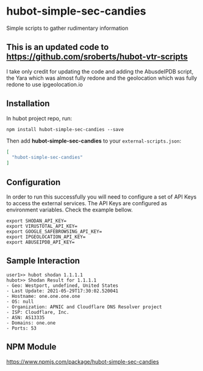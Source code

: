# hubot-simple-sec-candies

Simple scripts to gather rudimentary information

## This is an updated code to https://github.com/sroberts/hubot-vtr-scripts
I take only credit for updating the code and adding the AbusdeIPDB script, the Yara which was almost fully redone and the geolocation which was fully redone to use ipgeolocation.io

## Installation

In hubot project repo, run:

`npm install hubot-simple-sec-candies --save`

Then add **hubot-simple-sec-candies** to your `external-scripts.json`:

```json
[
  "hubot-simple-sec-candies"
]
```

## Configuration
In order to run this successfully you will need to configure a set of API Keys to access the external services.
The API Keys are configured as environment variables. Check the example bellow.

```
export SHODAN_API_KEY=
export VIRUSTOTAL_API_KEY=
export GOOGLE_SAFEBROWSING_API_KEY=
export IPGEOLOCATION_API_KEY=
export ABUSEIPDB_API_KEY=
```

## Sample Interaction

```
user1>> hubot shodan 1.1.1.1
hubot>> Shodan Result for 1.1.1.1
- Geo: Westport, undefined, United States
- Last Update: 2021-05-29T17:30:02.520041
- Hostname: one.one.one.one
- OS: null
- Organization: APNIC and Cloudflare DNS Resolver project
- ISP: Cloudflare, Inc.
- ASN: AS13335
- Domains: one.one
- Ports: 53
```

## NPM Module

https://www.npmjs.com/package/hubot-simple-sec-candies
